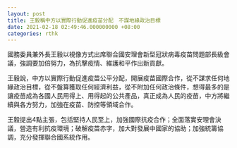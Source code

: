 ```yaml
---
layout: post
title: 王毅稱中方以實際行動促進疫苗分配　不謀地緣政治目標
date: 2021-02-18 02:49:46.000000000 +08:00
categories: rthk
---
```


國務委員兼外長王毅以視像方式出席聯合國安理會新型冠狀病毒疫苗問題部長級會議，強調要加倍努力，為抗擊疫情、維護和平作出新貢獻。

王毅說，中方以實際行動促進疫苗公平分配，開展疫苗國際合作，從不謀求任何地緣政治目標，從不盤算獲取任何經濟利益，從不附加任何政治條件，想得最多的是讓疫苗成為各國人民用得上、用得起的公共產品，真正成為人民的疫苗，中方將繼續與各方努力，加強在疫苗、防控等領域合作。

王毅提出4點主張，包括堅持人民至上，加強國際抗疫合作；全面落實安理會決議，營造有利抗疫環境；破解疫苗赤字，加大對發展中國家的協助；加強統籌協調，充分發揮聯合國系統作用。

